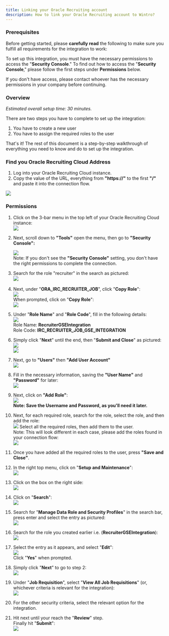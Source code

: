 ```yaml
---
title: Linking your Oracle Recruiting account
description: How to link your Oracle Recruiting account to Wintro?
---
```


### Prerequisites

Before getting started, please **carefully read** the following to make sure you fulfill all requirements for the integration to work:

To set up this integration, you must have the necessary permissions to access the "**Security Console**." To find out how to access the "**Security Console**," please follow the first steps under **Permissions** below.

If you don't have access, please contact whoever has the necessary permissions in your company before continuing.  

### Overview

_Estimated overall setup time: 30 minutes._

There are two steps you have to complete to set up the integration:

1.  You have to create a new user
2.  You have to assign the required roles to the user  
    

That's it! The rest of this document is a step-by-step walkthrough of everything you need to know and do to set up the integration.  

### Find you Oracle Recruiting Cloud Address

1.  Log into your Oracle Recruiting Cloud instance.
2.  Copy the value of the URL, everything from **"https://"** to the first **"/"** and paste it into the connection flow.

![](https://help.kombo.dev/hc/article_attachments/18718145935249)

### Permissions

1.  Click on the 3-bar menu in the top left of your Oracle Recruiting Cloud instance:  
    ![](https://help.kombo.dev/hc/article_attachments/18717990383249)  
      
    
2.  Next, scroll down to **"Tools"** open the menu, then go to **"Security Console":**
   
    ![](https://help.kombo.dev/hc/article_attachments/18718397681681)  
    Note: If you don't see the **"Security Console"** setting, you don't have the right permissions to complete the connection.  
      
    
3.  Search for the role "recruiter" in the search as pictured:  
    ![](https://help.kombo.dev/hc/article_attachments/23439526115217) 
4.  Next, under "**ORA\_IRC\_RECRUITER\_JOB**", click "**Copy Role**":  
    ![](https://help.kombo.dev/hc/article_attachments/23439518080785)  
    When prompted, click on "**Copy Role**":  
    ![](https://help.kombo.dev/hc/article_attachments/23439518083345)
5.  Under "**Role Name**" and "**Role Code**", fill in the following details:  
    ![](https://help.kombo.dev/hc/article_attachments/23439518085777)  
    Role Name: **RecruiterGSEIntegration**  
    Role Code: **IRC\_RECRUITER\_JOB\_GSE\_INTEGRATION**
6.  Simply click "**Next**" until the end, then "**Submit and Close**" as pictured:  
    ![](https://help.kombo.dev/hc/article_attachments/23439518086545)  
    ![](https://help.kombo.dev/hc/article_attachments/23439518091153)
7.  Next, go to **"Users"** then **"Add User Account"**  
    ![](https://help.kombo.dev/hc/article_attachments/18762539107089)  
      
    
8.  Fill in the necessary information, saving the **"User Name"** and **"Password"** for later:  
    ![](https://help.kombo.dev/hc/article_attachments/18763221490193)
9.  Next, click on **"Add Role"**:  
    ![](https://help.kombo.dev/hc/article_attachments/18763674821905)  
    **Note: Save the Username and Password, as you'll need it later.**  
      
    
10.  Next, for each required role, search for the role, select the role, and then add the role:  
    ![](https://help.kombo.dev/hc/article_attachments/18765182623889)
    Select all the required roles, then add them to the user.  
    Note: This will look different in each case, please add the roles found in your connection flow:  
    ![](https://help.kombo.dev/hc/article_attachments/18765339969041)  
      
    
11.  Once you have added all the required roles to the user, press **"Save and Close"**.  
      
12.  In the right top menu, click on "**Setup and Maintenance**":  
    ![](https://help.kombo.dev/hc/article_attachments/23439526146961)  
      
    
13.  Click on the box on the right side:  
    ![](https://help.kombo.dev/hc/article_attachments/23439526153361)  
      
    
14.  Click on "**Search**":  
    ![](https://help.kombo.dev/hc/article_attachments/23439518107665)  
      
    
15.  Search for "**Manage Data Role and Security Profiles**" in the search bar, press enter and select the entry as pictured:  
    ![](https://help.kombo.dev/hc/article_attachments/23439526165521)  
      
    
16.  Search for the role you created earlier i.e. (**RecruiterGSEIntegration**):  
    ![](https://help.kombo.dev/hc/article_attachments/23439526166545)  
      
    
17.  Select the entry as it appears, and select "**Edit**":  
    ![](https://help.kombo.dev/hc/article_attachments/23439518115345)    
    Click "**Yes**" when prompted.  
      
    
18.  Simply click "**Next**" to go to step 2:  
    ![](https://help.kombo.dev/hc/article_attachments/23439518117137)  
      
    
19.  Under "**Job Requisition**", select "**View All Job Requisitions**" (or, whichever criteria is relevant for the integration):  
    ![](https://help.kombo.dev/hc/article_attachments/23439530175505)  
      
    
20.  For the other security criteria, select the relevant option for the integration.  
      
    
21.  Hit next until your reach the "**Review**" step.  
    Finally hit "**Submit**":  
    ![](https://help.kombo.dev/hc/article_attachments/23439526178961)